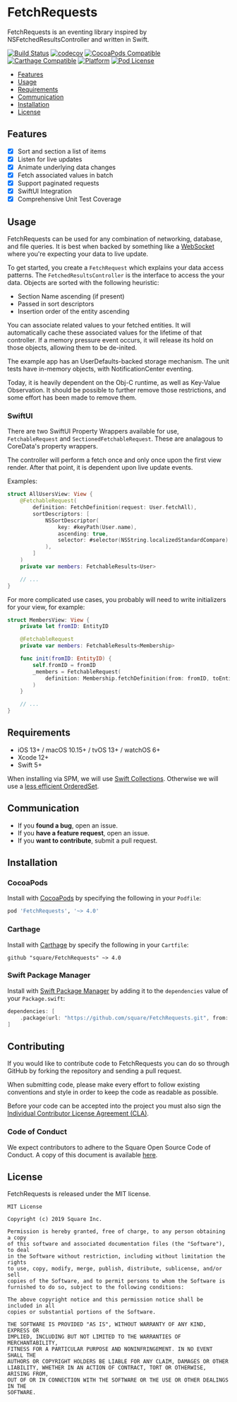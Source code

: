 # FetchRequests

FetchRequests is an eventing library inspired by NSFetchedResultsController and written in Swift.

[![Build Status](https://github.com/square/FetchRequests/actions/workflows/build.yml/badge.svg?branch=main)](https://github.com/square/FetchRequests/actions/workflows/build.yml)
[![codecov](https://img.shields.io/codecov/c/github/square/FetchRequests/main)](https://codecov.io/gh/square/FetchRequests)
[![CocoaPods Compatible](https://img.shields.io/cocoapods/v/FetchRequests)](https://cocoapods.org/pods/FetchRequests)
[![Carthage Compatible](https://img.shields.io/badge/carthage-compatible-4BC51D)](https://github.com/Carthage/Carthage)
[![Platform](https://img.shields.io/cocoapods/p/FetchRequests)](https://cocoapods.org/pods/FetchRequests)
[![Pod License](https://img.shields.io/cocoapods/l/FetchRequests)](https://opensource.org/licenses/MIT)

- [Features](#features)
- [Usage](#usage)
- [Requirements](#requirements)
- [Communication](#communication)
- [Installation](#installation)
- [License](#license)

## Features

- [x] Sort and section a list of items
- [x] Listen for live updates
- [x] Animate underlying data changes
- [x] Fetch associated values in batch
- [x] Support paginated requests
- [x] SwiftUI Integration
- [x] Comprehensive Unit Test Coverage

## Usage

FetchRequests can be used for any combination of networking, database, and file queries.
It is best when backed by something like a [WebSocket](https://en.wikipedia.org/wiki/WebSocket) where you're expecting your data to live update.

To get started, you create a `FetchRequest` which explains your data access patterns.
The `FetchedResultsController` is the interface to access the your data.
Objects are sorted with the following heuristic:
* Section Name ascending (if present)
* Passed in sort descriptors
* Insertion order of the entity ascending

You can associate related values to your fetched entities.
It will automatically cache these associated values for the lifetime of that controller.
If a memory pressure event occurs, it will release its hold on those objects, allowing them to be de-inited.

The example app has an UserDefaults-backed storage mechanism.
The unit tests have in-memory objects, with NotificationCenter eventing.

Today, it is heavily dependent on the Obj-C runtime, as well as Key-Value Observation.
It should be possible to further remove those restrictions, and some effort has been made to remove them.

### SwiftUI

There are two SwiftUI Property Wrappers available for use, `FetchableRequest` and `SectionedFetchableRequest`. These are analagous to CoreData's property wrappers.

The controller will perform a fetch once and only once upon the first view render. After that point, it is dependent upon live update events.

Examples:

```swift
struct AllUsersView: View {
    @FetchableRequest(
        definition: FetchDefinition(request: User.fetchAll),
        sortDescriptors: [
            NSSortDescriptor(
                key: #keyPath(User.name),
                ascending: true,
                selector: #selector(NSString.localizedStandardCompare)
            ),
        ]
    )
    private var members: FetchableResults<User>

    // ...
}
```

For more complicated use cases, you probably will need to write initializers for your view, for example:

```swift
struct MembersView: View {
    private let fromID: EntityID

    @FetchableRequest
    private var members: FetchableResults<Membership>

    func init(fromID: EntityID) {
        self.fromID = fromID
        _members = FetchableRequest(
            definition: Membership.fetchDefinition(from: fromID, toEntityType: .user)
        )
    }

    // ...
}
```

## Requirements

- iOS 13+ / macOS 10.15+ / tvOS 13+ / watchOS 6+
- Xcode 12+
- Swift 5+

When installing via SPM, we will use [Swift Collections](https://github.com/apple/swift-collections).
Otherwise we will use a [less efficient OrderedSet](https://github.com/square/FetchRequests/blob/main/FetchRequests/Sources/OrderedSetCompat.swift).

## Communication

- If you **found a bug**, open an issue.
- If you **have a feature request**, open an issue.
- If you **want to contribute**, submit a pull request.

## Installation

### CocoaPods

Install with [CocoaPods](http://cocoapods.org) by specifying the following in your `Podfile`:

```ruby
pod 'FetchRequests', '~> 4.0'
```

### Carthage

Install with [Carthage](https://github.com/Carthage/Carthage) by specify the following in your `Cartfile`:

```
github "square/FetchRequests" ~> 4.0
```

### Swift Package Manager

Install with [Swift Package Manager](https://swift.org/package-manager/) by adding it to the `dependencies` value of your `Package.swift`:

```swift
dependencies: [
    .package(url: "https://github.com/square/FetchRequests.git", from: "4.0.0")
]
```

## Contributing

If you would like to contribute code to FetchRequests you can do so through GitHub by forking the repository and sending a pull request.

When submitting code, please make every effort to follow existing conventions and style in order to keep the code as readable as possible.

Before your code can be accepted into the project you must also sign the [Individual Contributor License Agreement (CLA)](https://spreadsheets.google.com/spreadsheet/viewform?formkey=dDViT2xzUHAwRkI3X3k5Z0lQM091OGc6MQ&ndplr=1).

### Code of Conduct

We expect contributors to adhere to the Square Open Source Code of Conduct. A copy of this document is available [here](https://developer.squareup.com/blog/open-source-code-of-conduct).

## License

FetchRequests is released under the MIT license.

```
MIT License

Copyright (c) 2019 Square Inc.

Permission is hereby granted, free of charge, to any person obtaining a copy
of this software and associated documentation files (the "Software"), to deal
in the Software without restriction, including without limitation the rights
to use, copy, modify, merge, publish, distribute, sublicense, and/or sell
copies of the Software, and to permit persons to whom the Software is
furnished to do so, subject to the following conditions:

The above copyright notice and this permission notice shall be included in all
copies or substantial portions of the Software.

THE SOFTWARE IS PROVIDED "AS IS", WITHOUT WARRANTY OF ANY KIND, EXPRESS OR
IMPLIED, INCLUDING BUT NOT LIMITED TO THE WARRANTIES OF MERCHANTABILITY,
FITNESS FOR A PARTICULAR PURPOSE AND NONINFRINGEMENT. IN NO EVENT SHALL THE
AUTHORS OR COPYRIGHT HOLDERS BE LIABLE FOR ANY CLAIM, DAMAGES OR OTHER
LIABILITY, WHETHER IN AN ACTION OF CONTRACT, TORT OR OTHERWISE, ARISING FROM,
OUT OF OR IN CONNECTION WITH THE SOFTWARE OR THE USE OR OTHER DEALINGS IN THE
SOFTWARE.

```
